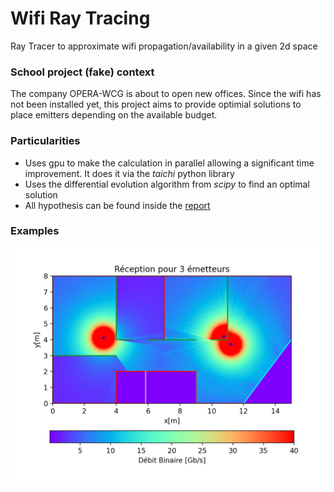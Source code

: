 # Wifi Ray Tracing
Ray Tracer to approximate wifi propagation/availability in a given 2d space

### School project (fake) context
The company OPERA-WCG is about to open new offices. Since the wifi has not been installed yet, this project
aims to provide optimial solutions to place emitters depending on the available budget.

### Particularities
- Uses gpu to make the calculation in parallel allowing a significant time improvement. It does it via the *taichi* python library
- Uses the differential evolution algorithm from *scipy* to find an optimal solution
- All hypothesis can be found inside the [report](/report/Rapport%20RT%20Sess1%20-%20%5BHubert%20Damian%5D.pdf)

### Examples
![3 emitters](/report/images/optimize/3_bin.png)

